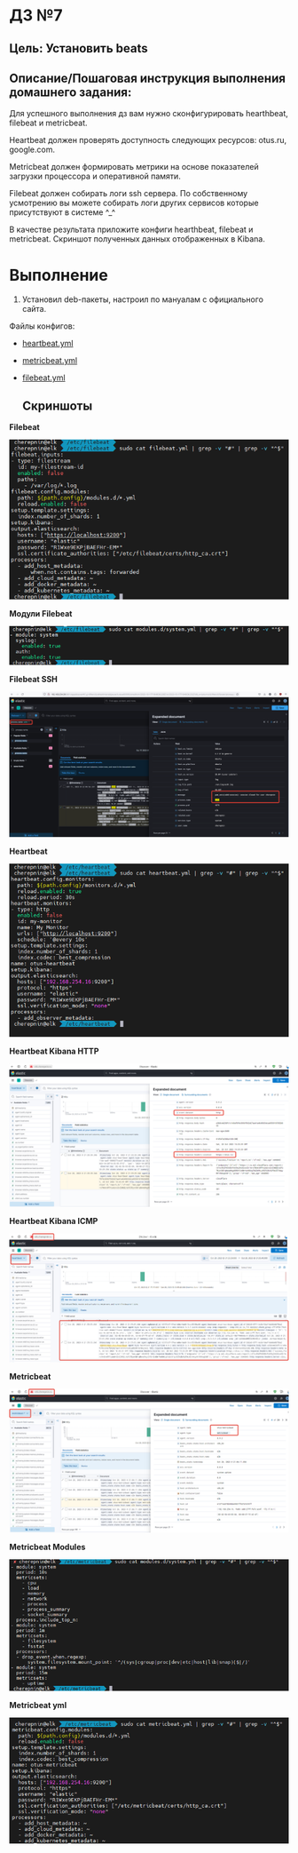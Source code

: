 # ДЗ №7

## Цель: Установить beats

## Описание/Пошаговая инструкция выполнения домашнего задания:

Для успешного выполнения дз вам нужно сконфигурировать hearthbeat, filebeat и metricbeat.

Heartbeat должен проверять доступность следующих ресурсов: otus.ru, google.com.

Metricbeat должен формировать метрики на основе показателей загрузки процессора и оперативной памяти.

Filebeat должен собирать логи ssh сервера. По собственному усмотрению вы можете собирать логи других сервисов которые присутствуют в системе ^_^

В качестве результата приложите конфиги hearthbeat, filebeat и metricbeat. Скриншот полученных данных отображенных в Kibana.

# Выполнение

1. Установил deb-пакеты, настроил по мануалам с официального сайта. 

Файлы конфигов:
- [heartbeat.yml](hw_7/heartbeat.yml)
- [metricbeat.yml](hw_7/metricbeat.yml)
- [filebeat.yml](hw_7/filebeat.yml)

  ## Скриншоты

**Filebeat**

![Filebeat](hw_7/filebeat.png)

**Модули Filebeat**

![Модули Filebeat](hw_7/filebeat-modules.png)

**Filebeat SSH**

![Filebeat SSH](hw_7/filebeat-ssh.png)

**Heartbeat**

![Heartbeat](hw_7/heartbeat.png)

**Heartbeat Kibana HTTP**

![Heartbeat Kibana HTTP](hw_7/kibana-heartbeat-http.png)

**Heartbeat Kibana ICMP**

![Heartbeat Kibana ICMP](hw_7/kibana-heartbeat-icmp.png)

**Metricbeat**

![Metricbeat](hw_7/metricbeat.png)

**Metricbeat Modules**

![Metricbeat Modules](hw_7/metricbeat-modules.png)

**Metricbeat yml**

![Metricbeat yml](hw_7/metricbeat-yml.png)
